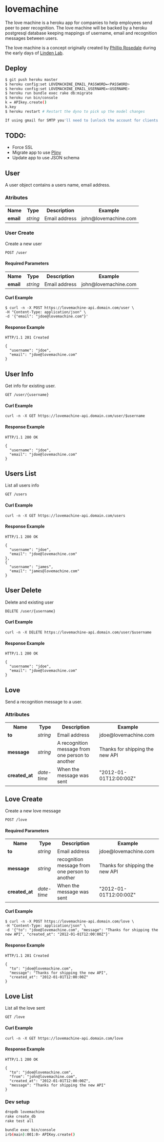 lovemachine
===========


The love machine is a heroku app for companies to help employees send peer to peer recognition. The love machine will be backed by a heroku postgresql database keeping mappings of username, email and recognition messages between users. 


The love machine is a concept originally created by [Phillip Rosedale](http://en.wikipedia.org/wiki/Philip_Rosedale) during the early days of [Linden Lab](lindenlab.com). 

## Deploy

```bash
$ git push heroku master
$ heroku config:set LOVEMACHINE_EMAIL_PASSWORD=<PASSWORD>
$ heroku config:set LOVEMACHINE_EMAIL_USERNAME=<USERNAME>
$ heroku run bundle exec rake db:migrate
$ heroku run bin/console 
k = APIkey.create()
k.key
$ heroku restart # Restart the dyno to pick up the model changes

If using gmail for SMTP you'll need to [unlock the account for clients connecting from EC2](http://www.google.com/accounts/DisplayUnlockCaptcha)
```

## TODO:
* Force SSL
* Migrate app to use [Pliny](https://github.com/interagent/pliny)
* Update app to use JSON schema


## User
A user object contains a users name, email address. 

### Atributes
<table>
  <tr>
    <th>Name</th>
    <th>Type</th>
    <th>Description</th>
    <th>Example</th>
  </tr> 
    <tr>
    <td><strong>email</strong></td>
    <td><em>string</em></td>
    <td>Email address</td>
    <td>john@lovemachine.com</td>
  </tr>
</table>

### User Create
Create a new user

```
POST /user
```

#### Required Parameters

<table>
  <tr>
    <th>Name</th>
    <th>Type</th>
    <th>Description</th>
    <th>Example</th>
  </tr> 
    <tr>
    <td><strong>email</strong></td>
    <td><em>string</em></td>
    <td>Email address</td>
    <td>john@lovemachine.com</td>
  </tr>
</table>

#### Curl Example

```term
$ curl -n -X POST https://lovemachine-api.domain.com/user \
-H "Content-Type: application/json" \
-d '{"email": "jdoe@lovemachine.com"}'
```

#### Response Example
```
HTTP/1.1 201 Created
```
```
{
  "username": "jdoe",
  "email": "jdoe@lovemachine.com"
}
```

## User Info
Get info for existing user.

```
GET /user/{username}
```

#### Curl Example

```term
curl -n -X GET https://lovemachine-api.domain.com/user/$username
```

#### Response Example
```
HTTP/1.1 200 OK
```
```
{
  "username": "jdoe",
  "email": "jdoe@lovemachine.com"
}
```

## Users List
List all users info

```
GET /users
```

#### Curl Example

```term
curl -n -X GET https://lovemachine-api.domain.com/users
```

#### Response Example
```
HTTP/1.1 200 OK
```
```
{
  "username": "jdoe",
  "email": "jdoe@lovemachine.com"
},
{
  "username": "james",
  "email": "james@lovemachine.com"
}
```

## User Delete
Delete and existing user

```
DELETE /user/{username}
```
#### Curl Example

```term
curl -n -X DELETE https://lovemachine-api.domain.com/user/$username
```

#### Response Example
```
HTTP/1.1 200 OK
```
```
{
  "username": "jdoe",
  "email": "jdoe@lovemachine.com"
}
```

## Love
Send a recognition message to a user.

### Attributes

<table>
  <tr>
    <th>Name</th>
    <th>Type</th>
    <th>Description</th>
    <th>Example</th>
  </tr> 
    <tr>
    <td><strong>to</strong></td>
    <td><em>string</em></td>
    <td>Email address</td>
    <td>jdoe@lovemachine.com</td>
  </tr>
  </tr> 
    <tr>
    <td><strong>message</strong></td>
    <td><em>string</em></td>
    <td>A recognition message from one person to another</td>
    <td>Thanks for shipping the new API</td>
  </tr>
  </tr> 
    <tr>
    <td><strong>created_at</strong></td>
    <td><em>date-time</em></td>
    <td>When the message was sent</td>
    <td>"2012-01-01T12:00:00Z"</td>
  </tr>
</table>

## Love Create
Create a new love message

```
POST /love
```

#### Required Parameters

<table>
  <tr>
    <th>Name</th>
    <th>Type</th>
    <th>Description</th>
    <th>Example</th>
  </tr> 
    <tr>
    <td><strong>to</strong></td>
    <td><em>string</em></td>
    <td>Email address</td>
    <td>jdoe@lovemachine.com</td>
  </tr>
  </tr> 
    <tr>
    <td><strong>message</strong></td>
    <td><em>string</em></td>
    <td> recognition message from one person to another</td>
    <td>Thanks for shipping the new API</td>
  </tr>
  </tr> 
    <tr>
    <td><strong>created_at</strong></td>
    <td><em>date-time</em></td>
    <td>When the message was sent</td>
    <td>"2012-01-01T12:00:00Z"</td>
  </tr>
</table>

#### Curl Example

```term
$ curl -n -X POST https://lovemachine-api.domain.com/love \
-H "Content-Type: application/json" \
-d '{"to": "jdoe@lovemachine.com", "message": "Thanks for shipping the new API", "created_at": "2012-01-01T12:00:00Z"}'
```

#### Response Example
```
HTTP/1.1 201 Created
```
```
{
  "to": "jdoe@lovemachine.com",
  "message": "Thanks for shipping the new API",
  "created_at": "2012-01-01T12:00:00Z"
}
```

## Love List
List all the love sent


```
GET /love
```

#### Curl Example

```term
curl -n -X GET https://lovemachine-api.domain.com/love
```

#### Response Example
```
HTTP/1.1 200 OK
```
```
{
  "to": "jdoe@lovemachine.com",
  "from": "john@lovemachine.com",
  "created_at": "2012-01-01T12:00:00Z",
  "message": "Thanks for shipping the new API"
}
```
 ### Dev setup

```bash
dropdb lovemachine
rake create_db
rake test all

bundle exec bin/console
irb(main):001:0> APIKey.create()
```